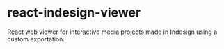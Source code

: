 # react-indesign-viewer
React web viewer for interactive media projects made in Indesign using a custom exportation.
